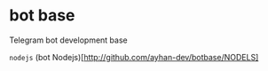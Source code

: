 # bot base

Telegram bot development base 


 `nodejs` 
 (bot Nodejs)[http://github.com/ayhan-dev/botbase/NODELS]
